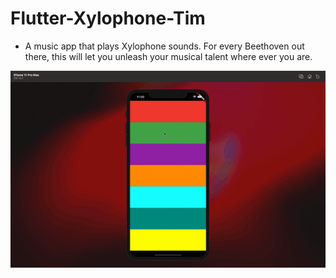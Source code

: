 # Flutter-Xylophone-Tim

- A music app that plays Xylophone sounds. For every Beethoven out there, this will let you unleash your musical talent where ever you are.

![](https://github.com/Thommzy/Flutter-Xylophone-Tim/blob/main/tim-xylophone.gif)
